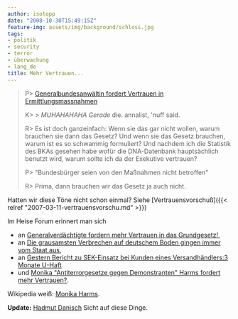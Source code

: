 ```yaml
---
author: isotopp
date: "2008-10-30T15:49:15Z"
feature-img: assets/img/background/schloss.jpg
tags:
- politik
- security
- terror
- überwachung
- lang_de
title: Mehr Vertrauen...
---
```


> P> [Generalbundesanwältin fordert Vertrauen in Ermittlungsmassnahmen](http://www.heise.de/newsticker/Generalbundesanwaeltin-fordert-Vertrauen-in-Ermittlungsmassnahmen--/meldung/118181)
>
> K> > *MUHAHAHAHA* _Gerade_ die. annalist, 'nuff said.
>
> R> Es ist doch ganzeinfach: Wenn sie das gar nicht wollen, warum brauchen
> sie dann das Gesetz? Und wenn sie das Gesetz brauchen, warum ist es so
> schwammig formuliert? Und nachdem ich die Statistik des BKAs gesehen habe
> wofür die DNA-Datenbank hauptsächlich benutzt wird, warum sollte ich da
> der Exekutive vertrauen?
> 
> P> "Bundesbürger seien von den Maßnahmen nicht betroffen"
>
> R> Prima, dann brauchen wir das Gesetz ja auch nicht.

Hatten wir diese Töne nicht schon einmal? Siehe 
[Vertrauensvorschuß]({{< relref "2007-03-11-vertrauensvorschu.md" >}})

Im Heise Forum erinnert man sich 
- an [Generalverdächtigte fordern mehr Vertrauen in das Grundgesetz!](http://www.heise.de/newsticker/foren/S-Generalverdaechtigte-fordern-mehr-Vertrauen-in-das-Grundgesetz/forum-146611/msg-15790828/read/), 
- an [Die grausamsten Verbrechen auf deutschem Boden gingen immer vom Staat aus](http://www.heise.de/newsticker/foren/S-Die-grausamsten-Verbrechen-auf-deutschem-Boden/forum-146611/msg-15790822/read/), 
- an [Gestern Bericht zu SEK-Einsatz bei Kunden eines Versandhändlers:3 Monate U-Haft](http://www.heise.de/newsticker/foren/S-Gestern-Bericht-zu-SEK-Einsatz-bei-Kunden-eines-Versandhaendlers-3-Monate-U-Haft/forum-146611/msg-15791114/read/) 
- und [Monika "Antiterrorgesetze gegen Demonstranten" Harms fordert mehr Vertrauen?](http://www.heise.de/newsticker/foren/S-Monika-Antiterrorgesetze-gegen-Demonstranten-Harms/forum-146611/msg-15790724/read/).

Wikipedia weiß: 
[Monika Harms](http://de.wikipedia.org/wiki/Monika_Harms#Abh.C3.B6rma.C3.9Fnahmen_gegen_Rechtsanw.C3.A4lte_und_Journalisten).

**Update:**  [Hadmut Danisch](http://www.danisch.de/blog/2008/11/03/generalbundesanwaltin-fordert-vertrauen-in-ermittlungsmasnahmen/)
Sicht auf diese Dinge.
